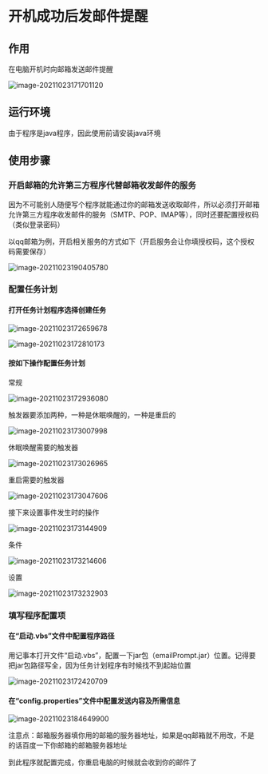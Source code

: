 # 开机成功后发邮件提醒

## 作用

在电脑开机时向邮箱发送邮件提醒

![image-20211023171701120](image/README/image-20211023171701120.png)

## 运行环境

由于程序是java程序，因此使用前请安装java环境

## 使用步骤

### 开启邮箱的允许第三方程序代替邮箱收发邮件的服务

因为不可能别人随便写个程序就能通过你的邮箱发送收取邮件，所以必须打开邮箱允许第三方程序收发邮件的服务（SMTP、POP、IMAP等），同时还要配置授权码（类似登录密码）

以qq邮箱为例，开启相关服务的方式如下（开启服务会让你填授权码，这个授权码需要保存）

![image-20211023190405780](image/README/image-20211023190405780.png)

### 配置任务计划

#### 打开任务计划程序选择创建任务

![image-20211023172659678](image/README/image-20211023172659678.png)

![image-20211023172810173](image/README/image-20211023172810173.png)

#### 按如下操作配置任务计划

常规

![image-20211023172936080](image/README/image-20211023172936080.png)

触发器要添加两种，一种是休眠唤醒的，一种是重启的

![image-20211023173007998](image/README/image-20211023173007998.png)

休眠唤醒需要的触发器

![image-20211023173026965](image/README/image-20211023173026965.png)

重启需要的触发器

![image-20211023173047606](image/README/image-20211023173047606.png)

接下来设置事件发生时的操作

![image-20211023173144909](image/README/image-20211023173144909.png)

条件

![image-20211023173214606](image/README/image-20211023173214606.png)

设置

![image-20211023173232903](image/README/image-20211023173232903.png)

### 填写程序配置项

#### 在“启动.vbs”文件中配置程序路径

用记事本打开文件“启动.vbs”，配置一下jar包（emailPrompt.jar）位置。记得要把jar包路径写全，因为任务计划程序有时候找不到起始位置

![image-20211023172420709](image/README/image-20211023172420709.png)

#### 在“config.properties”文件中配置发送内容及所需信息

![image-20211023184649900](image/README/image-20211023184649900.png)

注意点：邮箱服务器填你用的邮箱的服务器地址，如果是qq邮箱就不用改，不是的话百度一下你邮箱的邮箱服务器地址

到此程序就配置完成，你重启电脑的时候就会收到你的邮件了